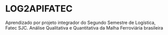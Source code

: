 # LOG2APIFATEC
Aprendizado por projeto integrador do Segundo Semestre de Logística, Fatec SJC. Análise Qualitativa e Quantitativa da Malha Ferroviária brasileira
